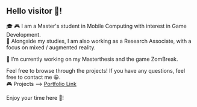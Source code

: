 ## Hello visitor :wave:!<br>  

🎓 :video_game: I am a Master's student in Mobile Computing with interest in Game Development. <br>
💼 Alongside my studies, I am also working as a Research Associate, with a focus on mixed / augmented reality.

🔭 I’m currently working on my Masterthesis and the game ZomBreak.

Feel free to browse through the projects! If you have any questions, feel free to contact me :grinning:. <br>
:video_game: Projects --> [Portfolio Link](https://st-christian.github.io/Portfolio/) 

Enjoy your time here :tada:!
<!--
**st-christian/st-christian** is a ✨ _special_ ✨ repository because its `README.md` (this file) appears on your GitHub profile.

Here are some ideas to get you started:

- 🔭 I’m currently working on ...
- 🌱 I’m currently learning ...
- 👯 I’m looking to collaborate on ...
- 🤔 I’m looking for help with ...
- 💬 Ask me about ...
- 📫 How to reach me: ...
- 😄 Pronouns: ...
- ⚡ Fun fact: ...
-->
